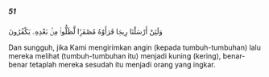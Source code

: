 ##### 51

<span class="ayah">وَلَئِنْ أَرْسَلْنَا رِيحًۭا فَرَأَوْهُ مُصْفَرًّۭا لَّظَلُّوا۟ مِنۢ بَعْدِهِۦ يَكْفُرُونَ</span>

<span class="ayah_translation">Dan sungguh, jika Kami mengirimkan angin (kepada tumbuh-tumbuhan) lalu mereka melihat (tumbuh-tumbuhan itu) menjadi kuning (kering), benar-benar tetaplah mereka sesudah itu menjadi orang yang ingkar.</span>
